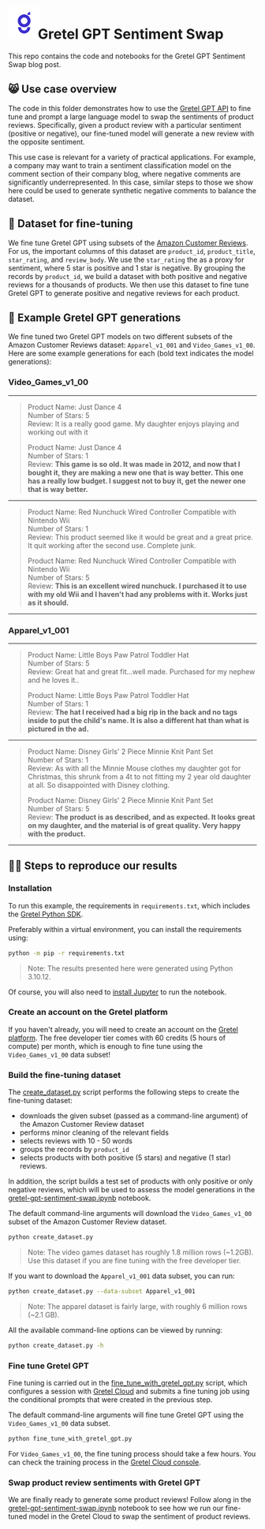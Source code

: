 <img src="../assets/gretel_icon.jpg" height="65" width="65" align="left" style="margin-right: -5px"/>

# Gretel GPT Sentiment Swap

This repo contains the code and notebooks for the Gretel GPT Sentiment Swap blog post.

## 😸 Use case overview

The code in this folder demonstrates how to use the [Gretel GPT API](https://docs.gretel.ai/reference/synthetics/models/gretel-gpt) to fine tune and prompt a large language model to swap the sentiments of product reviews. Specifically, given a product review with a particular sentiment (positive or negative), our fine-tuned model will generate a new review with the opposite sentiment.

This use case is relevant for a variety of practical applications. For example, a company may want to train a sentiment classification model on the comment section of their company blog, where negative comments are significantly underrepresented. In this case, similar steps to those we show here could be used to generate synthetic negative comments to balance the dataset.

## 💾 Dataset for fine-tuning

We fine tune Gretel GPT using subsets of the [Amazon Customer Reviews](https://huggingface.co/datasets/amazon_us_reviews). For us, the important columns of this dataset are `product_id`, `product_title`, `star_rating`, and `review_body`. We use the `star_rating` the as a proxy for sentiment, where 5 star is positive and 1 star is negative. By grouping the records by `product_id`, we build a dataset with both positive and negative reviews for a thousands of products. We then use this dataset to fine tune Gretel GPT to generate positive and negative reviews for each product. 

## 🤖 Example Gretel GPT generations

We fine tuned two Gretel GPT models on two different subsets of the Amazon Customer Reviews dataset: `Apparel_v1_001` and  `Video_Games_v1_00`. Here are some example generations for each (bold text indicates the model generations):

### Video_Games_v1_00

---

> Product Name: Just Dance 4<br>
> Number of Stars: 5<br>
> Review: It is a really good game. My daughter enjoys playing and working out with it
>
> Product Name: Just Dance 4<br>
> Number of Stars: 1<br>
> Review: **This game is so old. It was made in 2012, and now that I bought it, they are making a new one that is way better. This one has a really low budget. I suggest not to buy it, get the newer one that is way better.**

---

> Product Name: Red Nunchuck Wired Controller Compatible with Nintendo Wii<br>
> Number of Stars: 1<br>
> Review: This product seemed like it would be great and a great price. It quit working after the second use. Complete junk.
>
> Product Name: Red Nunchuck Wired Controller Compatible with Nintendo Wii<br>
> Number of Stars: 5<br>
> Review: **This is an excellent wired nunchuck. I purchased it to use with my old Wii and I haven't had any problems with it. Works just as it should.**

---

### Apparel_v1_001

---

> Product Name: Little Boys Paw Patrol Toddler Hat<br>
> Number of Stars: 5<br>
> Review: Great hat and great fit...well made. Purchased for my nephew and he loves it..
>
> Product Name: Little Boys Paw Patrol Toddler Hat<br>
> Number of Stars: 1<br>
> Review:  **The hat I received had a big rip in the back and no tags inside to put the child's name. It is also a different hat than what is pictured in the ad.**

---

> Product Name: Disney Girls' 2 Piece Minnie Knit Pant Set<br>
> Number of Stars: 1<br>
> Review: As with all the Minnie Mouse clothes my daughter got for Christmas, this shrunk from a 4t to not fitting my 2 year old daughter at all.  So disappointed with Disney clothing.
>
> Product Name: Disney Girls' 2 Piece Minnie Knit Pant Set<br>
> Number of Stars: 5<br>
> Review: **The product is as described, and as expected. It looks great on my daughter, and the material is of great quality. Very happy with the product.**

---

## 👩‍🔬 Steps to reproduce our results

### Installation

To run this example, the requirements in `requirements.txt`, which includes the [Gretel Python SDK](https://github.com/gretelai/gretel-python-client).

Preferably within a virtual environment, you can install the requirements using:

```bash
python -m pip -r requirements.txt
```
> Note: The results presented here were generated using Python 3.10.12.

Of course, you will also need to [install Jupyter](https://jupyter.org/install) to run the notebook.


### Create an account on the Gretel platform

If you haven't already, you will need to create an account on the [Gretel platform](https://console.gretel.ai/login). The free developer tier comes with 60 credits (5 hours of compute) per month, which is enough to fine tune using the `Video_Games_v1_00` data subset!

### Build the fine-tuning dataset

The [create_dataset.py](./create_dataset.py) script performs the following steps to create the fine-tuning dataset:
- downloads the given subset (passed as a command-line argument) of the Amazon Customer Review dataset
- performs minor cleaning of the relevant fields
- selects reviews with 10 - 50 words
- groups the records by `product_id`
- selects products with both positive (5 stars) and negative (1 star) reviews. 

In addition, the script builds a test set of products with only positive or only negative reviews, which will be used to assess the model generations in the [gretel-gpt-sentiment-swap.ipynb](./gretel-gpt-sentiment-swap.ipynb) notebook. 

The default command-line arguments will download the `Video_Games_v1_00` subset of the Amazon Customer Review dataset.

```bash
python create_dataset.py
```
> Note: The video games dataset has roughly 1.8 million rows (~1.2GB). Use this dataset if you are fine tuning with the free developer tier.

If you want to download the `Apparel_v1_001` data subset, you can run:

```bash
python create_dataset.py --data-subset Apparel_v1_001
```
> Note: The apparel dataset is fairly large, with roughly 6 million rows (~2.1 GB). 


All the available command-line options can be viewed by running:

```bash
python create_dataset.py -h
```

### Fine tune Gretel GPT

Fine tuning is carried out in the [fine_tune_with_gretel_gpt.py](./fine_tune_with_gretel_gpt.py) script, which configures a session with [Gretel Cloud](https://console.gretel.ai/) and submits a fine tuning job using the conditional prompts that were created in the previous step.

The default command-line arguments will fine tune Gretel GPT using the `Video_Games_v1_00` data subset.

```bash
python fine_tune_with_gretel_gpt.py
```

For `Video_Games_v1_00`, the fine tuning process should take a few hours. You can check the training process in the [Gretel Cloud console](https://console.gretel.ai/projects).

### Swap product review sentiments with Gretel GPT

We are finally ready to generate some product reviews! Follow along in the  [gretel-gpt-sentiment-swap.ipynb](./gretel-gpt-sentiment-swap.ipynb) notebook to see how we run our fine-tuned model in the Gretel Cloud to swap the sentiment of product reviews.